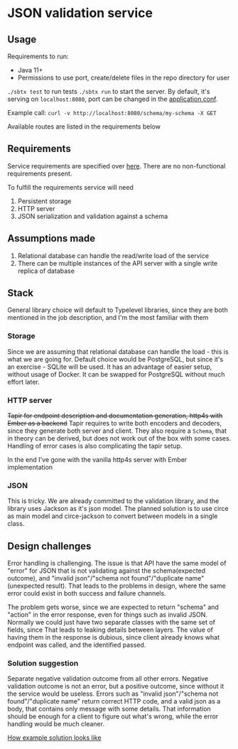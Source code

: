 # JSON validation service

## Usage
Requirements to run:
- Java 11+
- Permissions to use port, create/delete files in the repo directory for user


`./sbtx test` to run tests `./sbtx run` to start the server. By default, it's serving on `localhost:8080`, port can be changed in the [application.conf](./src/main/resources/application.conf).

Example call: `curl -v http://localhost:8080/schema/my-schema -X GET`

Available routes are listed in the requirements below

## Requirements
Service requirements are specified over [here](https://gist.github.com/goodits/20818f6ded767bca465a7c674187223e).
There are no non-functional requirements present.

To fulfill the requirements service will need
1. Persistent storage
2. HTTP server
3. JSON serialization and validation against a schema

## Assumptions made
1. Relational database can handle the read/write load of the service
2. There can be multiple instances of the API server with a single write replica of database

## Stack
General library choice will default to Typelevel libraries, since they are both mentioned in the job description, and I'm the most familiar with them

### Storage
Since we are assuming that relational database can handle the load - this is what we are going for. 
Default choice would be PostgreSQL, but since it's an exercise - SQLite will be used. 
It has an advantage of easier setup, without usage of Docker. It can be swapped for PostgreSQL without much effort later.

### HTTP server
~~Tapir for endpoint description and documentation generation, http4s with Ember as a backend~~
Tapir requires to write both encoders and decoders, since they generate both server and client. 
They also require a `Schema`, that in theory can be derived, but does not work out of the box with some cases.
Handling of error cases is also complicating the tapir setup.

In the end I've gone with the vanilla http4s server with Ember implementation

### JSON
This is tricky. We are already committed to the validation library, and the library uses Jackson as it's json model.
The planned solution is to use circe as main model and circe-jackson to convert between models in a single class.

## Design challenges
Error handling is challenging. 
The issue is that API have the same model of "error" for JSON that is not validating against the schema(expected outcome),
and "invalid json"/"schema not found"/"duplicate name"(unexpected result). That leads to the problems in design, where the same error
could exist in both success and failure channels.

The problem gets worse, since we are expected to return "schema" and "action" in the error response, even for things such as invalid JSON.
Normally we could just have two separate classes with the same set of fields, since
That leads to leaking details between layers. The value of having them in the response is dubious, since client already knows what endpoint was called, and the identified passed.

### Solution suggestion
Separate negative validation outcome from all other errors. Negative validation outcome is not an error, but a positive outcome, since without it the service would be useless.
Errors such as "invalid json"/"schema not found"/"duplicate name" return correct HTTP code, and a valid json as a body, that contains only message with some details.
That information should be enough for a client to figure out what's wrong, while the error handling would be much cleaner.

[How example solution looks like](https://github.com/lobzison/json-validation-service/pull/1)
